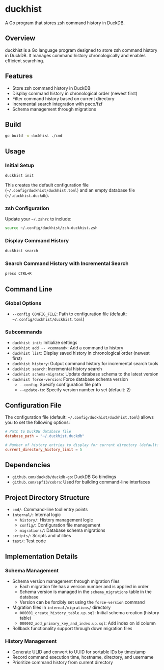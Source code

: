 # duckhist

A Go program that stores zsh command history in DuckDB.

## Overview

duckhist is a Go language program designed to store zsh command history in DuckDB. It manages command history chronologically and enables efficient searching.

## Features

- Store zsh command history in DuckDB
- Display command history in chronological order (newest first)
- Filter command history based on current directory
- Incremental search integration with peco/fzf
- Schema management through migrations

## Build

```bash
go build -o duckhist ./cmd
```

## Usage

### Initial Setup

```bash
duckhist init
```

This creates the default configuration file (`~/.config/duckhist/duckhist.toml`) and an empty database file (`~/.duckhist.duckdb`).

### zsh Configuration

Update your `~/.zshrc` to include:

```zsh
source ~/.config/duckhist/zsh-duckhist.zsh
```

### Display Command History

```bash
duckhist search
```

### Search Command History with Incremental Search

```zsh
press CTRL+R
```

## Command Line

### Global Options

- `--config CONFIG_FILE`: Path to configuration file (default: `~/.config/duckhist/duckhist.toml`)

### Subcommands

- `duckhist init`: Initialize settings
- `duckhist add -- <command>`: Add a command to history
- `duckhist list`: Display saved history in chronological order (newest first)
- `duckhist history`: Output command history for incremental search tools
- `duckhist search`: Incremental history search
- `duckhist schema-migrate`: Update database schema to the latest version
- `duckhist force-version`: Force database schema version
  - `--config`: Specify configuration file path
  - `--update-to`: Specify version number to set (default: 2)

## Configuration File

The configuration file (default: `~/.config/duckhist/duckhist.toml`) allows you to set the following options:

```toml
# Path to DuckDB database file
database_path = "~/.duckhist.duckdb"

# Number of history entries to display for current directory (default: 5)
current_directory_history_limit = 5
```

## Dependencies

- `github.com/duckdb/duckdb-go`: DuckDB Go bindings
- `github.com/spf13/cobra`: Used for building command-line interfaces

## Project Directory Structure

- `cmd/`: Command-line tool entry points
- `internal/`: Internal logic
  - `history/`: History management logic
  - `config/`: Configuration file management
  - `migrations/`: Database schema migrations
- `scripts/`: Scripts and utilities
- `test/`: Test code

## Implementation Details

### Schema Management

- Schema version management through migration files
  - Each migration file has a version number and is applied in order
  - Schema version is managed in the `schema_migrations` table in the database
  - Version can be forcibly set using the `force-version` command
- Migration files in `internal/migrations/` directory
  - `000001_create_history_table.up.sql`: Initial schema creation (history table)
  - `000002_add_primary_key_and_index.up.sql`: Add index on id column
- Rollback functionality support through down migration files

### History Management

- Generate ULID and convert to UUID for sortable IDs by timestamp
- Record command execution time, hostname, directory, and username
- Prioritize command history from current directory
